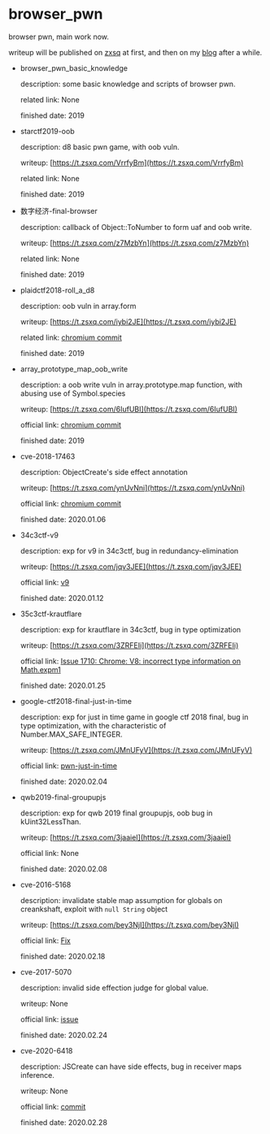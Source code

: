 # browser_pwn
browser pwn, main work now.

writeup will be published on [zxsq](https://t.zsxq.com/zby76AE) at first, and then on my [blog](http://ray-cp.github.io/) after a while.

* browser_pwn_basic_knowledge

    description: some basic knowledge and scripts of browser pwn.

    related link: None

    finished date: 2019

* starctf2019-oob

    description: d8 basic pwn game, with oob vuln.

    writeup: [https://t.zsxq.com/VrrfyBm](https://t.zsxq.com/VrrfyBm)

    related link: None

    finished date: 2019

* 数字经济-final-browser

    description: callback of Object::ToNumber to form uaf and oob write.

    writeup: [https://t.zsxq.com/z7MzbYn](https://t.zsxq.com/z7MzbYn)

    related link: None

    finished date: 2019

* plaidctf2018-roll_a_d8

    description: oob vuln in array.form

    writeup: [https://t.zsxq.com/iybi2JE](https://t.zsxq.com/iybi2JE)

    related link: [chromium commit](https://chromium.googlesource.com/v8/v8.git/+/b5da57a06de8791693c248b7aafc734861a3785d)

    finished date: 2019

* array_prototype_map_oob_write

    description: a oob write vuln in array.prototype.map function, with abusing use of Symbol.species

    writeup: [https://t.zsxq.com/6IufUBI](https://t.zsxq.com/6IufUBI)

    official link: [chromium commit](https://chromium.googlesource.com/v8/v8.git/+/192984ea88badc0c02e22e528b1243a9efa46f90)

    finished date: 2019

* cve-2018-17463

    description: ObjectCreate's side effect annotation

    writeup: [https://t.zsxq.com/ynUvNni](https://t.zsxq.com/ynUvNni)

    official link: [chromium commit](https://chromium.googlesource.com/v8/v8.git/+/52a9e67a477bdb67ca893c25c145ef5191976220)

    finished date: 2020.01.06

* 34c3ctf-v9

    description: exp for v9 in 34c3ctf, bug in redundancy-elimination

    writeup: [https://t.zsxq.com/jqv3JEE](https://t.zsxq.com/jqv3JEE)

    official link: [v9](https://github.com/saelo/v9)

    finished date: 2020.01.12

* 35c3ctf-krautflare

    description: exp for krautflare in 34c3ctf, bug in type optimization

    writeup: [https://t.zsxq.com/3ZRFEIi](https://t.zsxq.com/3ZRFEIi)

    official link: [Issue 1710: Chrome: V8: incorrect type information on Math.expm1](https://bugs.chromium.org/p/project-zero/issues/detail?id=1710)

    finished date: 2020.01.25

* google-ctf2018-final-just-in-time

    description: exp for just in time game in google ctf 2018 final, bug in type optimization, with the characteristic of Number.MAX_SAFE_INTEGER.

    writeup: [https://t.zsxq.com/JMnUFyV](https://t.zsxq.com/JMnUFyV)

    official link: [pwn-just-in-time](https://github.com/google/google-ctf/tree/master/2018/finals/pwn-just-in-time)

    finished date: 2020.02.04

* qwb2019-final-groupupjs

    description: exp for qwb 2019 final groupupjs, oob bug in kUint32LessThan.

    writeup: [https://t.zsxq.com/3jaaieI](https://t.zsxq.com/3jaaieI)

    official link: None

    finished date: 2020.02.08

* cve-2016-5168

    description: invalidate stable map assumption for globals on creankshaft, exploit with `null String` object

    writeup: [https://t.zsxq.com/bey3NjI](https://t.zsxq.com/bey3NjI)

    official link: [Fix](https://chromium.googlesource.com/v8/v8/+/2bd7464ec1efc9eb24a38f7400119a5f2257f6e6)

    finished date: 2020.02.18

* cve-2017-5070

    description: invalid side effection judge for global value.

    writeup: None

    official link: [issue](https://bugs.chromium.org/p/chromium/issues/detail?id=722756)

    finished date: 2020.02.24

* cve-2020-6418

    description: JSCreate can have side effects, bug in receiver maps inference.

    writeup: None

    official link: [commit](https://chromium.googlesource.com/v8/v8/+/fb0a60e15695466621cf65932f9152935d859447)

    finished date: 2020.02.28
